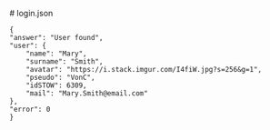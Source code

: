 # login.json
>
    {
	"answer": "User found",
	"user": {
		"name": "Mary",
		"surname": "Smith",
		"avatar": "https://i.stack.imgur.com/I4fiW.jpg?s=256&g=1",
		"pseudo": "VonC",
		"idSTOW": 6309,
		"mail": "Mary.Smith@email.com"
	},
	"error": 0
    }
>